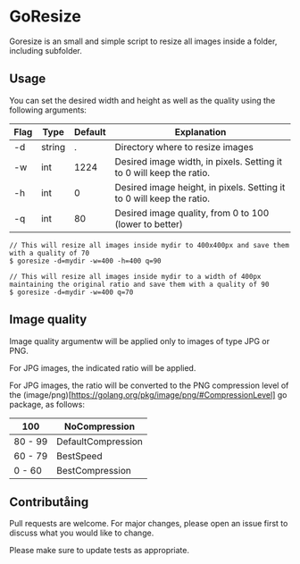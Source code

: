 # GoResize

Goresize is an small and simple script to resize all images inside a folder, including subfolder. 

## Usage

You can set the desired width and height as well as the quality using the following arguments:

| Flag | Type   | Default | Explanation                                                           |
|------|--------|---------|-----------------------------------------------------------------------|
| -d   | string | .       | Directory where to resize images                                      |
| -w   | int    | 1224    | Desired image width, in pixels. Setting it to 0 will keep the ratio.  |
| -h   | int    | 0       | Desired image height, in pixels. Setting it to 0 will keep the ratio. |
| -q   | int    | 80      | Desired image quality, from 0 to 100 (lower to better)                |

```
// This will resize all images inside mydir to 400x400px and save them with a quality of 70
$ goresize -d=mydir -w=400 -h=400 q=90

// This will resize all images inside mydir to a width of 400px maintaining the original ratio and save them with a quality of 90
$ goresize -d=mydir -w=400 q=70
```

## Image quality

Image quality argumentw will be applied only to images of type JPG or PNG.

For JPG images, the indicated ratio will be applied. 

For JPG images, the ratio will be converted to the PNG compression level of the (image/png)[https://golang.org/pkg/image/png/#CompressionLevel] go package, as follows:

| 100     | NoCompression      |
|---------|--------------------|
| 80 - 99 | DefaultCompression |
| 60 - 79 | BestSpeed          |
| 0 - 60  | BestCompression    |


## Contributåing
Pull requests are welcome. For major changes, please open an issue first to discuss what you would like to change.

Please make sure to update tests as appropriate.